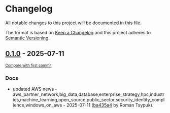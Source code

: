 # Changelog

All notable changes to this project will be documented in this file.

The format is based on [Keep a Changelog](http://keepachangelog.com/en/1.0.0/)
and this project adheres to [Semantic Versioning](http://semver.org/spec/v2.0.0.html).

<!-- insertion marker -->
## [0.1.0](https://github.com/tsypuk/aws-news/releases/tag/ver-2025-07-110.1.0) - 2025-07-11

<small>[Compare with first commit](https://github.com/tsypuk/aws-news/compare/4f3c4980f97e7dfcdbebf4e32d3d09393354cac0...ver-2025-07-11)</small>

### Docs

- updated AWS news - aws_partner_network,big_data,database,enterprise_strategy,hpc,industries,machine_learning,open_source,public_sector,security_identity_complience,windows_on_aws - 2025-07-11 ([ba435a4](https://github.com/tsypuk/aws-news/commit/ba435a464e3d8c4704039f73a576297b59ec147c) by Roman Tsypuk).


